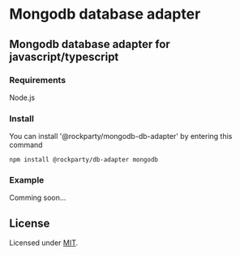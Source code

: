 # Mongodb database adapter

## Mongodb database adapter for javascript/typescript

### Requirements

Node.js

### Install

You can install '@rockparty/mongodb-db-adapter' by entering this command

```
npm install @rockparty/db-adapter mongodb
```

### Example

Comming soon...

## License

Licensed under [MIT](./LICENSE).
